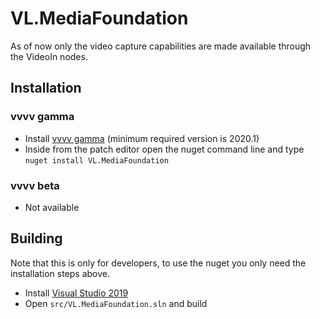 # VL.MediaFoundation
As of now only the video capture capabilities are made available through the VideoIn nodes.

## Installation
### vvvv gamma
- Install [vvvv gamma](https://vvvv.org/downloads) (minimum required version is 2020.1)
- Inside from the patch editor open the nuget command line and type `nuget install VL.MediaFoundation`

### vvvv beta
- Not available

## Building
Note that this is only for developers, to use the nuget you only need the installation steps above.
- Install [Visual Studio 2019](https://www.visualstudio.com/downloads)
- Open `src/VL.MediaFoundation.sln` and build
